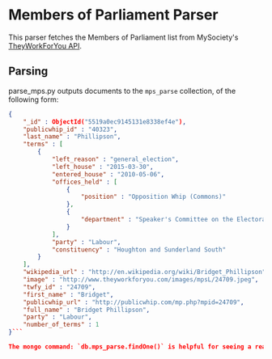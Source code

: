 Members of Parliament Parser
=============================

This parser fetches the Members of Parliament list from MySociety's [TheyWorkForYou API](http://www.theyworkforyou.com/api/docs/). 

Parsing
-------

parse_mps.py outputs documents to the `mps_parse` collection, of the following form:

```json
{
	"_id" : ObjectId("5519a0ec9145131e8338ef4e"),
	"publicwhip_id" : "40323",
	"last_name" : "Phillipson",
	"terms" : [
		{
			"left_reason" : "general_election",
			"left_house" : "2015-03-30",
			"entered_house" : "2010-05-06",
			"offices_held" : [
				{
					"position" : "Opposition Whip (Commons)"
				},
				{
					"department" : "Speaker's Committee on the Electoral Commission"
				}
			],
			"party" : "Labour",
			"constituency" : "Houghton and Sunderland South"
		}
	],
	"wikipedia_url" : "http://en.wikipedia.org/wiki/Bridget_Phillipson",
	"image" : "http://www.theyworkforyou.com/images/mpsL/24709.jpeg",
	"twfy_id" : "24709",
	"first_name" : "Bridget",
	"publicwhip_url" : "http://publicwhip.com/mp.php?mpid=24709",
	"full_name" : "Bridget Phillipson",
	"party" : "Labour",
	"number_of_terms" : 1
}```

The mongo command: `db.mps_parse.findOne()` is helpful for seeing a real example of this.
